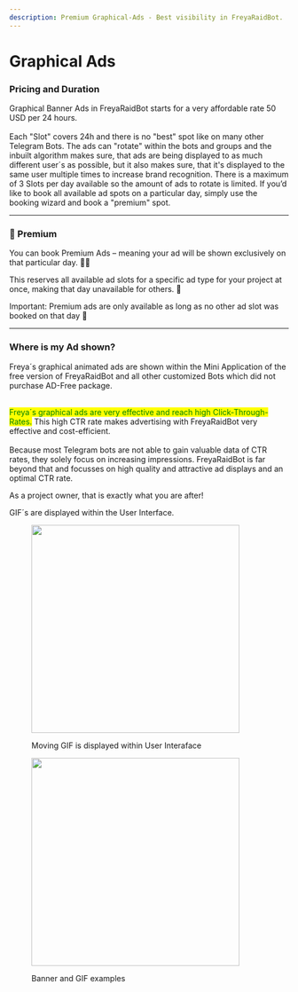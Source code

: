 ```yaml
---
description: Premium Graphical-Ads - Best visibility in FreyaRaidBot.
---
```


# Graphical Ads

### Pricing and Duration

Graphical Banner Ads in FreyaRaidBot starts for a very affordable rate 50 USD per 24 hours.\
\
Each "Slot" covers 24h and there is no "best" spot like on many other Telegram Bots. The ads can "rotate" within the bots and groups and the inbuilt algorithm makes sure, that ads are being displayed to as much different user´s as possible, but it also makes sure, that it's displayed to the same user multiple times to increase brand recognition. There is a maximum of 3 Slots per day available so the amount of ads to rotate is limited. If you’d like to book all available ad spots on a particular day, simply use the booking wizard and book a "premium" spot.

***

### 🌟 Premium

You can book Premium Ads – meaning your ad will be shown exclusively on that particular day. 📅✨

This reserves all available ad slots for a specific ad type for your project at once, making that day unavailable for others. 🚫

Important: Premium ads are only available as long as no other ad slot was booked on that day 🛑

***

### Where is my Ad shown?

Freya´s graphical animated ads are shown within the Mini Application of the free version of FreyaRaidBot and all other customized Bots which did not purchase AD-Free package.

\
<mark style="color:green;">Freya´s graphical ads are very effective and reach high Click-Through-Rates.</mark> This high CTR rate makes advertising with FreyaRaidBot very effective and cost-efficient.\
\
Because most Telegram bots are not able to gain valuable data of CTR rates, they solely focus on increasing impressions. FreyaRaidBot is far beyond that and focusses on high quality and attractive ad displays and an optimal CTR rate.

As a project owner, that is exactly what you are after!

GIF´s are displayed within the User Interface.

<figure><img src="https://2456237623-files.gitbook.io/~/files/v0/b/gitbook-x-prod.appspot.com/o/spaces%2F71bSnUx7MY0jmpYta6VG%2Fuploads%2FZXT3rVvyRoLYNa8IsR59%2FIMG_1794.PNG?alt=media&#x26;token=1a4858d3-ab26-4155-90cf-a072b24c7025" alt="" width="375"><figcaption><p>Moving GIF is displayed within User Interaface</p></figcaption></figure>

<figure><img src="https://2456237623-files.gitbook.io/~/files/v0/b/gitbook-x-prod.appspot.com/o/spaces%2F71bSnUx7MY0jmpYta6VG%2Fuploads%2FH07ewCFEarxr0wdvA1tf%2FGroup%201.png?alt=media&#x26;token=8c6163ad-eb81-4900-913e-c75805d70ff1" alt="" width="375"><figcaption><p>Banner and GIF examples</p></figcaption></figure>
